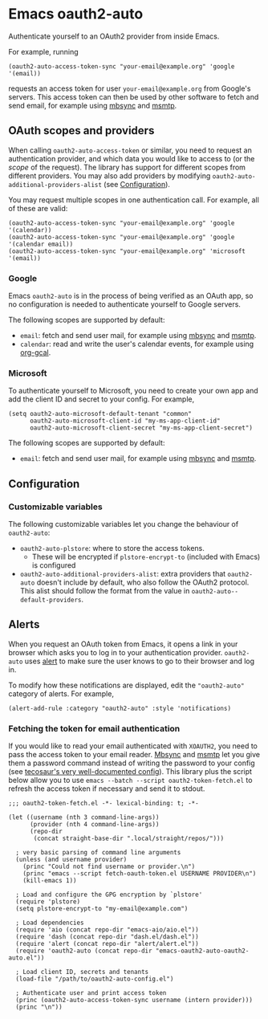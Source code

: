 # Emacs oauth2-auto

Authenticate yourself to an OAuth2 provider from inside Emacs.

For example, running

```emacs-lisp
(oauth2-auto-access-token-sync "your-email@example.org" 'google '(email))
```

requests an access token for user `your-email@example.org` from Google's
servers. This access token can then be used by other software to fetch and send
email, for example using [mbsync](https://git.code.sf.net/p/isync/isync) and
[msmtp](https://git.marlam.de/git/msmtp.git).

## OAuth scopes and providers

When calling `oauth2-auto-access-token` or similar, you need to request an
authentication provider, and which data you would like to access to (or the
*scope* of the request). The library has support for different scopes from
different providers. You may also add providers by modifying
`oauth2-auto-additional-providers-alist` (see [Configuration](#Configuration)).

You may request multiple scopes in one authentication call. For example, all of these are valid:

```emacs-lisp
(oauth2-auto-access-token-sync "your-email@example.org" 'google '(calendar))
(oauth2-auto-access-token-sync "your-email@example.org" 'google '(calendar email))
(oauth2-auto-access-token-sync "your-email@example.org" 'microsoft '(email))
```

### Google

Emacs `oauth2-auto` is in the process of being verified as an OAuth app, so no
configuration is needed to authenticate yourself to Google servers.

The following scopes are supported by default:
- `email`: fetch and send user mail, for example using
  [mbsync](https://git.code.sf.net/p/isync/isync) and
  [msmtp](https://git.marlam.de/git/msmtp.git).
- `calendar`: read and write the user's calendar events, for example using [org-gcal](https://github.com/kidd/org-gcal.el).


### Microsoft
To authenticate yourself to Microsoft, you need to create your own app and add
the client ID and secret to your config. For example,

```emacs-lisp
(setq oauth2-auto-microsoft-default-tenant "common"
      oauth2-auto-microsoft-client-id "my-ms-app-client-id"
      oauth2-auto-microsoft-client-secret "my-ms-app-client-secret")
```

The following scopes are supported by default:
- `email`: fetch and send user mail, for example using
  [mbsync](https://git.code.sf.net/p/isync/isync) and
  [msmtp](https://git.marlam.de/git/msmtp.git).

## Configuration

### Customizable variables

The following customizable variables let you change the behaviour of `oauth2-auto`:

- `oauth2-auto-plstore`: where to store the access tokens.
  - These will be encrypted if `plstore-encrypt-to` (included with Emacs) is configured
- `oauth2-auto-additional-providers-alist`: extra providers that `oauth2-auto`
  doesn't include by default, who also follow the OAuth2 protocol. This alist
  should follow the format from the value in `oauth2-auto--default-providers`.

## Alerts

When you request an OAuth token from Emacs, it opens a link in your browser
which asks you to log in to your authentication provider. `oauth2-auto` uses
[alert](https://github.com/jwiegley/alert/) to make sure the user knows to go to
their browser and log in.

To modify how these notifications are displayed, edit the `"oauth2-auto"`
category of alerts. For example,

```emacs-lisp
(alert-add-rule :category "oauth2-auto" :style 'notifications)
```

### Fetching the token for email authentication

If you would like to read your email authenticated with `XOAUTH2`, you need to
pass the access token to your email reader.
[Mbsync](https://git.code.sf.net/p/isync/isync) and
[msmtp](https://git.marlam.de/git/msmtp.git) let you give them a password
command instead of writing the password to your config (see [tecosaur's very
well-documented
config](https://tecosaur.github.io/emacs-config/config.html#mail)). This library
plus the script below allow you to use `emacs --batch --script
oauth2-token-fetch.el` to refresh the access token if necessary and send it to
stdout.

```emacs-lisp
;;; oauth2-token-fetch.el -*- lexical-binding: t; -*-

(let ((username (nth 3 command-line-args))
      (provider (nth 4 command-line-args))
      (repo-dir
       (concat straight-base-dir ".local/straight/repos/")))

  ; very basic parsing of command line arguments
  (unless (and username provider)
    (princ "Could not find username or provider.\n")
    (princ "emacs --script fetch-oauth-token.el USERNAME PROVIDER\n")
    (kill-emacs 1))

  ; Load and configure the GPG encryption by `plstore'
  (require 'plstore)
  (setq plstore-encrypt-to "my-email@example.com")

  ; Load dependencies
  (require 'aio (concat repo-dir "emacs-aio/aio.el"))
  (require 'dash (concat repo-dir "dash.el/dash.el"))
  (require 'alert (concat repo-dir "alert/alert.el"))
  (require 'oauth2-auto (concat repo-dir "emacs-oauth2-auto-oauth2-auto.el"))

  ; Load client ID, secrets and tenants
  (load-file "/path/to/oauth2-auto-config.el")

  ; Authenticate user and print access token
  (princ (oauth2-auto-access-token-sync username (intern provider)))
  (princ "\n"))
```

